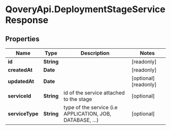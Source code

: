 # QoveryApi.DeploymentStageServiceResponse

## Properties

Name | Type | Description | Notes
------------ | ------------- | ------------- | -------------
**id** | **String** |  | [readonly] 
**createdAt** | **Date** |  | [readonly] 
**updatedAt** | **Date** |  | [optional] [readonly] 
**serviceId** | **String** | id of the service attached to the stage | [optional] 
**serviceType** | **String** | type of the service (i.e APPLICATION, JOB, DATABASE, ...) | [optional] 


